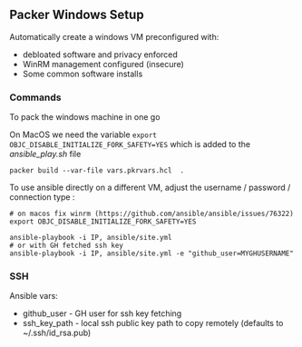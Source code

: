 

## Packer Windows Setup


Automatically create a windows VM preconfigured with:
- debloated software and privacy enforced
- WinRM management configured (insecure)
- Some common software installs 

### Commands 


To pack the windows machine in one go

On MacOS we need the variable `export OBJC_DISABLE_INITIALIZE_FORK_SAFETY=YES` which is added to the _ansible_play.sh_ file

```shell
packer build --var-file vars.pkrvars.hcl  .
```

To use ansible directly on a different VM, adjust the username / password / connection type :

```shell
# on macos fix winrm (https://github.com/ansible/ansible/issues/76322)
export OBJC_DISABLE_INITIALIZE_FORK_SAFETY=YES

ansible-playbook -i IP, ansible/site.yml
# or with GH fetched ssh key
ansible-playbook -i IP, ansible/site.yml -e "github_user=MYGHUSERNAME"
```

### SSH
Ansible vars:
- github_user - GH user for ssh key fetching
- ssh_key_path - local ssh public key path to copy remotely (defaults to ~/.ssh/id_rsa.pub)